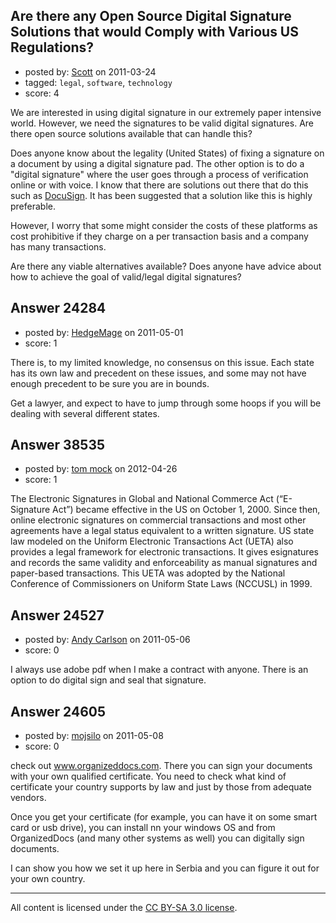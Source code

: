 ## Are there any Open Source Digital Signature Solutions that would Comply with Various US Regulations?

- posted by: [Scott](https://stackexchange.com/users/-1/6594-scott) on 2011-03-24
- tagged: `legal`, `software`, `technology`
- score: 4

We are interested in using digital signature in our extremely paper intensive world.  However, we need the signatures to be valid digital signatures.  Are there open source solutions available that can handle this? 

Does anyone know about the legality (United States) of fixing a signature on a document by using a digital signature pad.  The other option is to do a "digital signature" where the user goes through a process of verification online or with voice.  I know that there are solutions out there that do this such as [DocuSign][1]. It has been suggested that a solution like this is highly preferable. 

  [1]: http://www.docusign.com/

However, I worry that some might consider the costs of these platforms as cost prohibitive if they charge on a per transaction basis and a company has many transactions.  

Are there any viable alternatives available? Does anyone have advice about how to achieve the goal of valid/legal digital signatures? 


## Answer 24284

- posted by: [HedgeMage](https://stackexchange.com/users/-1/5198-hedgemage) on 2011-05-01
- score: 1

There is, to my limited knowledge, no consensus on this issue.  Each state has its own law and precedent on these issues, and some may not have enough precedent to be sure you are in bounds.  

Get a lawyer, and expect to have to jump through some hoops if you will be dealing with several different states.


## Answer 38535

- posted by: [tom mock](https://stackexchange.com/users/-1/17685-tom-mock) on 2012-04-26
- score: 1

The Electronic Signatures in Global and National Commerce Act (“E-Signature Act”) became effective in the US on October 1, 2000. Since then, online electronic signatures on commercial transactions and most other agreements have a legal status equivalent to a written signature.
US state law modeled on the Uniform Electronic Transactions Act (UETA) also provides a legal framework for electronic transactions. It gives esignatures and records the same validity and enforceability as manual signatures and paper-based transactions. This UETA was adopted by the National Conference of Commissioners on Uniform State Laws (NCCUSL) in 1999.


## Answer 24527

- posted by: [Andy Carlson](https://stackexchange.com/users/-1/10270-andy-carlson) on 2011-05-06
- score: 0

I always use adobe pdf when I make a contract with anyone. There is an option to do digital sign and seal that signature.


## Answer 24605

- posted by: [mojsilo](https://stackexchange.com/users/-1/1826-mojsilo) on 2011-05-08
- score: 0

check out www.organizeddocs.com. There you can sign your documents with your own qualified certificate. You need to check what kind of certificate your country supports by law and just by those from adequate vendors.

Once you get your certificate (for example, you can have it on some smart card or usb drive), you can install nn your windows OS and from OrganizedDocs (and many other systems as well) you can digitally sign documents.

I can show you how we set it up here in Serbia and you can figure it out for your own country.



---

All content is licensed under the [CC BY-SA 3.0 license](https://creativecommons.org/licenses/by-sa/3.0/).
